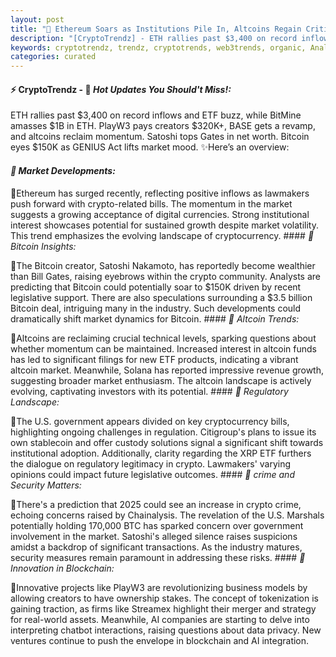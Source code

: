 ```yaml
---
layout: post
title: "🌌 Ethereum Soars as Institutions Pile In, Altcoins Regain Critical Momentum"
description: "[CryptoTrendz] - ETH rallies past $3,400 on record inflows and ETF buzz, while BitMine amasses $1B in ETH. PlayW3 pays creators $320K+, BASE gets a revamp, and altcoins reclaim momentum. Satoshi tops Gates in net worth. Bitcoin eyes $150K as GENIUS Act lifts market mood."
keywords: cryptotrendz, trendz, cryptotrends, web3trends, organic, Analyst, Business, SEC, Ethereum, CEO, XRP, Bitcoin, Altcoin, ETH, mining, CRYPTO, Market, Stablecoin
categories: curated
---
```


#### ⚡ CryptoTrendz - 📌 *Hot Updates You Should't Miss!:*

ETH rallies past $3,400 on record inflows and ETF buzz, while BitMine amasses $1B in ETH. PlayW3 pays creators $320K+, BASE gets a revamp, and altcoins reclaim momentum. Satoshi tops Gates in net worth. Bitcoin eyes $150K as GENIUS Act lifts market mood. ✨Here’s an overview:


#### *🔖  Market Developments:*  

🔹Ethereum has surged recently, reflecting positive inflows as lawmakers push forward with crypto-related bills. The momentum in the market suggests a growing acceptance of digital currencies. Strong institutional interest showcases potential for sustained growth despite market volatility. This trend emphasizes the evolving landscape of cryptocurrency. #### *🔖  Bitcoin Insights:*  

🔹The Bitcoin creator, Satoshi Nakamoto, has reportedly become wealthier than Bill Gates, raising eyebrows within the crypto community. Analysts are predicting that Bitcoin could potentially soar to $150K driven by recent legislative support. There are also speculations surrounding a $3.5 billion Bitcoin deal, intriguing many in the industry. Such developments could dramatically shift market dynamics for Bitcoin. #### *🔖  Altcoin Trends:*  

🔹Altcoins are reclaiming crucial technical levels, sparking questions about whether momentum can be maintained. Increased interest in altcoin funds has led to significant filings for new ETF products, indicating a vibrant altcoin market. Meanwhile, Solana has reported impressive revenue growth, suggesting broader market enthusiasm. The altcoin landscape is actively evolving, captivating investors with its potential. #### *🔖  Regulatory Landscape:*  

🔹The U.S. government appears divided on key cryptocurrency bills, highlighting ongoing challenges in regulation. Citigroup's plans to issue its own stablecoin and offer custody solutions signal a significant shift towards institutional adoption. Additionally, clarity regarding the XRP ETF furthers the dialogue on regulatory legitimacy in crypto. Lawmakers' varying opinions could impact future legislative outcomes. #### *🔖  crime and Security Matters:*  

🔹There's a prediction that 2025 could see an increase in crypto crime, echoing concerns raised by Chainalysis. The revelation of the U.S. Marshals potentially holding 170,000 BTC has sparked concern over government involvement in the market. Satoshi's alleged silence raises suspicions amidst a backdrop of significant transactions. As the industry matures, security measures remain paramount in addressing these risks. #### *🔖  Innovation in Blockchain:*  

🔹Innovative projects like PlayW3 are revolutionizing business models by allowing creators to have ownership stakes. The concept of tokenization is gaining traction, as firms like Streamex highlight their merger and strategy for real-world assets. Meanwhile, AI companies are starting to delve into interpreting chatbot interactions, raising questions about data privacy. New ventures continue to push the envelope in blockchain and AI integration.